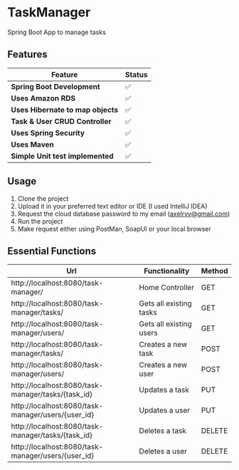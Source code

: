 # TaskManager

Spring Boot App to manage tasks

## Features

| Feature                           | Status |
|-----------------------------------|--------|
| **Spring Boot Development**       |   ✅    |
| **Uses Amazon RDS**               |    ✅    |
| **Uses Hibernate to map objects** |    ✅    |
| **Task & User CRUD Controller**   |    ✅    |
| **Uses Spring Security**          |   ✅    |
| **Uses Maven**                    |    ✅    |
| **Simple Unit test implemented**  |    ✅    |

## Usage

1. Clone the project
2. Upload it in your preferred text editor or IDE (I used IntelliJ IDEA)
3. Request the cloud database password to my email (axelrvv@gmail.com)
4. Run the project
5. Make request either using PostMan, SoapUI or your local browser

## Essential Functions

| Url                                                | Functionality           | Method |
|----------------------------------------------------|-------------------------|--------|
| http://localhost:8080/task-manager/                | Home Controller         | GET    |
| http://localhost:8080/task-manager/tasks/          | Gets all existing tasks | GET    |
| http://localhost:8080/task-manager/users/          | Gets all existing users | GET    |
| http://localhost:8080/task-manager/tasks/          | Creates a new task      | POST   |
| http://localhost:8080/task-manager/users/          | Creates a new user      | POST   |
| http://localhost:8080/task-manager/tasks/{task_id} | Updates a task          | PUT    |
| http://localhost:8080/task-manager/users/{user_id} | Updates a user          | PUT    |
| http://localhost:8080/task-manager/tasks/{task_id} | Deletes a task          | DELETE |
| http://localhost:8080/task-manager/users/{user_id} | Deletes a user          | DELETE |
